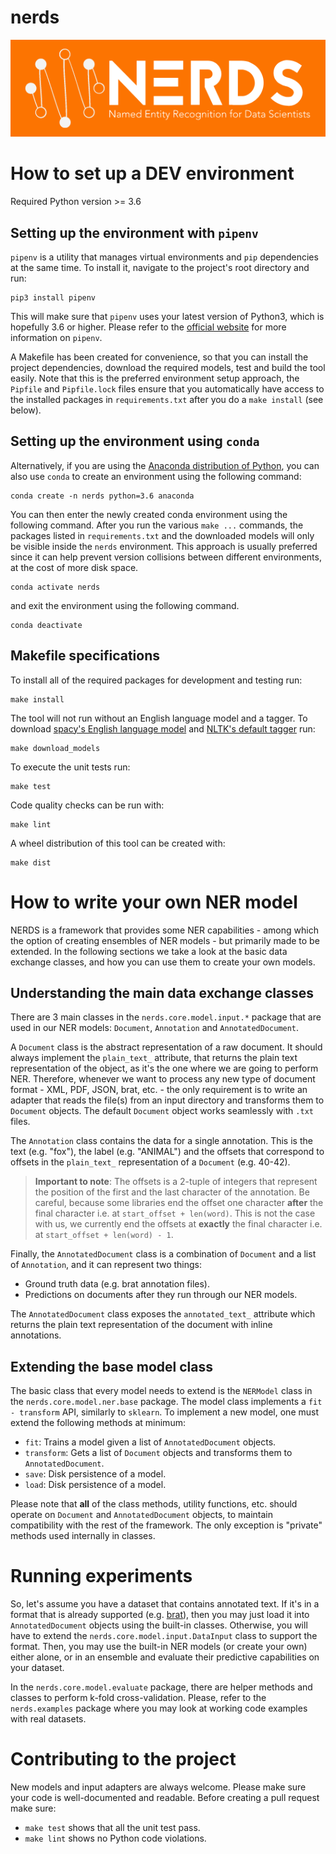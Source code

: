 # nerds
![nerds logo](nerds.png)

# How to set up a DEV environment

Required Python version >= 3.6

## Setting up the environment with `pipenv`

`pipenv` is a utility that manages virtual environments and `pip` dependencies at the same time. To install it, navigate to the project's root directory and run:

```
pip3 install pipenv
```

This will make sure that `pipenv` uses your latest version of Python3, which is hopefully 3.6 or higher. Please refer to the [official website](https://docs.pipenv.org/) for more information on `pipenv`.

A Makefile has been created for convenience, so that you can install the project dependencies, download the required models, test and build the tool easily. Note that this is the preferred environment setup approach, the `Pipfile` and `Pipfile.lock` files ensure that you automatically have access to the installed packages in `requirements.txt` after you do a `make install` (see below).

## Setting up the environment using `conda`

Alternatively, if you are using the [Anaconda distribution of Python](https://www.anaconda.com/), you can also use `conda` to create an environment using the following command:

```
conda create -n nerds python=3.6 anaconda
```

You can then enter the newly created conda environment using the following command. After you run the various `make ...` commands, the packages listed in `requirements.txt` and the downloaded models will only be visible inside the `nerds` environment. This approach is usually preferred since it can help prevent version collisions between different environments, at the cost of more disk space.

```
conda activate nerds
```

and exit the environment using the following command.

```
conda deactivate
```

## Makefile specifications

To install all of the required packages for development and testing run:

```
make install
```

The tool will not run without an English language model and a tagger. To download [spacy's English language model](https://spacy.io/usage/models) and [NLTK's default tagger](https://www.nltk.org/api/nltk.tag.html#nltk.tag.perceptron.AveragedPerceptron) run:

```
make download_models
```

To execute the unit tests run:

```
make test
```

Code quality checks can be run with:

```
make lint
```

A wheel distribution of this tool can be created with:

```
make dist
```

# How to write your own NER model

NERDS is a framework that provides some NER capabilities - among which the option of creating ensembles of NER models - but primarily made to be extended. In the following sections we take a look at the basic data exchange classes, and how you can use them to create your own models.

## Understanding the main data exchange classes

There are 3 main classes in the `nerds.core.model.input.*` package that are used in our NER models: `Document`, `Annotation` and `AnnotatedDocument`.

A `Document` class is the abstract representation of a raw document. It should always implement the `plain_text_` attribute, that returns the plain text representation of the object, as it's the one where we are going to perform NER. Therefore, whenever we want to process any new type of document format - XML, PDF, JSON, brat, etc. - the only requirement is to write an adapter that reads the file(s) from an input directory and transforms them to `Document` objects. The default `Document` object works seamlessly with `.txt` files.

The `Annotation` class contains the data for a single annotation. This is the text (e.g. "fox"), the label (e.g. "ANIMAL") and the offsets that correspond to offsets in the `plain_text_` representation of a `Document` (e.g. 40-42).

> **Important to note**: The offsets is a 2-tuple of integers that represent the position of the first and the last character of the annotation. Be careful, because some libraries end the offset one character **after** the final character i.e. at `start_offset + len(word)`. This is not the case with us, we currently end the offsets at **exactly** the final character i.e. at `start_offset + len(word) - 1`.

Finally, the `AnnotatedDocument` class is a combination of `Document` and a list of `Annotation`, and it can represent two things:

*  Ground truth data (e.g. brat annotation files).
*  Predictions on documents after they run through our NER models.

The `AnnotatedDocument` class exposes the `annotated_text_` attribute which returns the plain text representation of the document with inline annotations.

## Extending the base model class

The basic class that every model needs to extend is the `NERModel` class in the `nerds.core.model.ner.base` package. The model class implements a `fit - transform` API, similarly to `sklearn`. To implement a new model, one must extend the following methods at minimum:

*  `fit`: Trains a model given a list of `AnnotatedDocument` objects.
*  `transform`: Gets a list of `Document` objects and transforms them to `AnnotatedDocument`.
*  `save`: Disk persistence of a model.
*  `load`: Disk persistence of a model.

Please note that **all** of the class methods, utility functions, etc. should operate on `Document` and `AnnotatedDocument` objects, to maintain compatibility with the rest of the framework. The only exception is "private" methods used internally in classes.

# Running experiments

So, let's assume you have a dataset that contains annotated text. If it's in a format that is already supported (e.g. [brat](http://brat.nlplab.org/standoff.html)), then you may just load it into `AnnotatedDocument` objects using the built-in classes. Otherwise, you will have to extend the `nerds.core.model.input.DataInput` class to support the format. Then, you may use the built-in NER models (or create your own) either alone, or in an ensemble and evaluate their predictive capabilities on your dataset.

In the `nerds.core.model.evaluate` package, there are helper methods and classes to perform k-fold cross-validation. Please, refer to the `nerds.examples` package where you may look at working code examples with real datasets.

# Contributing to the project

New models and input adapters are always welcome. Please make sure your code is well-documented and readable. Before creating a pull request make sure:

* `make test` shows that all the unit test pass.
* `make lint` shows no Python code violations.
